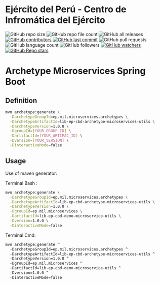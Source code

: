 # Ejército del Perú - Centro de Infromática del Ejército
![GitHub repo size](https://img.shields.io/github/repo-size/dbacilio88/lib-ep-cbd-archetype-microservices-utils)
![GitHub repo file count](https://img.shields.io/github/directory-file-count/dbacilio88/lib-ep-cbd-archetype-microservices-utils)
![GitHub all releases](https://img.shields.io/github/downloads/dbacilio88/lib-ep-cbd-archetype-microservices-utils/total)
[![GitHub contributors](https://img.shields.io/github/contributors/dbacilio88/lib-ep-cbd-archetype-microservices-utils)](https://github.com/dbacilio88/lib-ep-cbd-archetype-microservices-utils/graphs/contributors)
[![GitHub last commit](https://img.shields.io/github/last-commit/dbacilio88/lib-ep-cbd-archetype-microservices-utils?logoColor=success)](https://github.com/dbacilio88/lib-ep-cbd-archetype-microservices-utils/graphs/commit-activity)
![GitHub pull requests](https://img.shields.io/github/issues-pr/dbacilio88/lib-ep-cbd-archetype-microservices-utils?color=red)
![GitHub language count](https://img.shields.io/github/languages/count/dbacilio88/lib-ep-cbd-archetype-microservices-utils)
![GitHub followers](https://img.shields.io/github/followers/dbacilio88?style=social)
[![GitHub watchers](https://img.shields.io/github/watchers/dbacilio88/lib-ep-cbd-archetype-microservices-utils?style=social)](https://github.com/dbacilio88/lib-ep-cbd-archetype-microservices-utils/watchers)
[![**GitHub Repo stars**](https://img.shields.io/github/stars/dbacilio88/lib-ep-cbd-archetype-microservices-utils?style=social)](https://github.com/dbacilio88/lib-ep-cbd-archetype-microservices-utils/stargazers)

# Archetype Microservices Spring Boot

## Definition

```bash
mvn archetype:generate \
  -DarchetypeGroupId=ep.mil.microservices.archetypes \
  -DarchetypeArtifactId=lib-ep-cbd-archetype-microservices-utils \
  -DarchetypeVersion=1.0.0 \
  -DgroupId=[YOUR_GROUP_ID] \
  -DartifactId=[YOUR_ARTIFAC_ID] \
  -Dversion=[YOUR_VERSION] \
  -DinteractiveMode=false
```

## Usage

Use of maven generator:

Terminal Bash :

```bash
mvn archetype:generate \
  -DarchetypeGroupId=ep.mil.microservices.archetypes \
  -DarchetypeArtifactId=lib-ep-cbd-archetype-microservices-utils \
  -DarchetypeVersion=1.0.0 \
  -DgroupId=ep.mil.microservices \
  -DartifactId=lib-ep-cbd-demo-microservice-utils \
  -Dversion=1.0.0 \
  -DinteractiveMode=false
```

Terminal Cmd:

```bash
mvn archetype:generate ^
  -DarchetypeGroupId=ep.mil.microservices.archetypes ^
  -DarchetypeArtifactId=lib-ep-cbd-archetype-microservices-utils ^
  -DarchetypeVersion=1.0.0 ^
  -DgroupId=ep.mil.microservices ^
  -DartifactId=lib-ep-cbd-demo-microservice-utils ^
  -Dversion=1.0.0 ^
  -DinteractiveMode=false
```